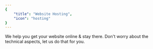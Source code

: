 ```yaml
---
{
	"title": "Website Hosting",
	"icon": "hosting"
}
---
```


We help you get your website online & stay there. Don't worry about the technical aspects, let us do that for you.
